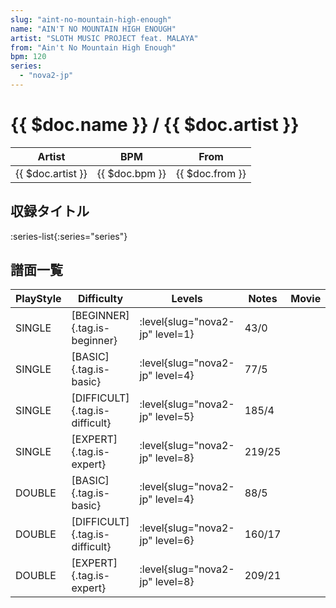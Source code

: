 ```yaml
---
slug: "aint-no-mountain-high-enough"
name: "AIN'T NO MOUNTAIN HIGH ENOUGH"
artist: "SLOTH MUSIC PROJECT feat. MALAYA"
from: "Ain't No Mountain High Enough"
bpm: 120
series:
  - "nova2-jp"
---
```


# {{ $doc.name }} / {{ $doc.artist }}

|Artist|BPM|From|
|------|---|----|
|{{ $doc.artist }}|{{ $doc.bpm }}|{{ $doc.from }}|

## 収録タイトル

:series-list{:series="series"}

## 譜面一覧

|PlayStyle|Difficulty|Levels|Notes|Movie|
|---------|----------|------|-----|-----|
|SINGLE|[BEGINNER]{.tag.is-beginner}|<div class="field is-grouped is-grouped-multiline"> :level{slug="nova2-jp" level=1}</div>|43/0||
|SINGLE|[BASIC]{.tag.is-basic}|<div class="field is-grouped is-grouped-multiline"> :level{slug="nova2-jp" level=4}</div>|77/5||
|SINGLE|[DIFFICULT]{.tag.is-difficult}|<div class="field is-grouped is-grouped-multiline"> :level{slug="nova2-jp" level=5}</div>|185/4||
|SINGLE|[EXPERT]{.tag.is-expert}|<div class="field is-grouped is-grouped-multiline"> :level{slug="nova2-jp" level=8}</div>|219/25||
|DOUBLE|[BASIC]{.tag.is-basic}|<div class="field is-grouped is-grouped-multiline"> :level{slug="nova2-jp" level=4}</div>|88/5||
|DOUBLE|[DIFFICULT]{.tag.is-difficult}|<div class="field is-grouped is-grouped-multiline"> :level{slug="nova2-jp" level=6}</div>|160/17||
|DOUBLE|[EXPERT]{.tag.is-expert}|<div class="field is-grouped is-grouped-multiline"> :level{slug="nova2-jp" level=8}</div>|209/21||
